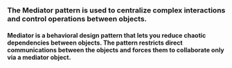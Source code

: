 ### The Mediator pattern is used to centralize complex interactions and control operations between objects.
#### Mediator is a behavioral design pattern that lets you reduce chaotic dependencies between objects. The pattern restricts direct communications between the objects and forces them to collaborate only via a mediator object.